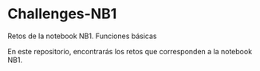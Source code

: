 # Challenges-NB1
Retos de la notebook NB1. Funciones básicas

En este repositorio, encontrarás los retos que corresponden a la notebook NB1.
